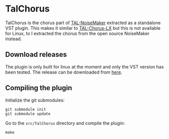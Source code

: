 # TalChorus

TalChorus is the chorus part of [TAL-NoiseMaker](https://tal-software.com/products/tal-noisemaker) extracted as a standalone VST plugin. This makes it similar to [TAL-Chorus-LX](https://tal-software.com/products/tal-chorus-lx) but this is not available for Linux, to I extracted the chorus from the open source NoiseMaker instead.

## Download releases

The plugin is only built for linux at the moment and only the VST version has been tested. The release can be downloaded from [here](https://github.com/soerenbnoergaard/talchorus/releases).

## Compiling the plugin

Initialize the git submodules:

    git submodule init
    git submodule update

Go to the `src/TalChorus` directory and compile the plugin:

    make

